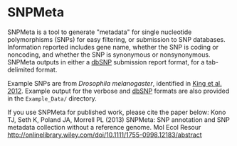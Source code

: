 # SNPMeta
SNPMeta is a tool to generate "metadata" for single nucleotide polymorphisms
(SNPs) for easy filtering, or submission to SNP databases. Information reported
includes gene name, whether the SNP is coding or noncoding, and whether the SNP
is synonymous or nonsynonymous. SNPMeta outputs in either a [dbSNP](
http://www.ncbi.nlm.nih.gov/SNP/) submission report format, for a tab-delimited
format.

Example SNPs are from *Drosophila melanogaster*, identified in
[King et al. 2012](http://www.genetics.org/content/191/3/935.long). Example
output for the verbose and [dbSNP](http://www.ncbi.nlm.nih.gov/SNP/)
formats are also provided in the `Example_Data/` directory.

If you use SNPMeta for published work, please cite the paper below:
Kono TJ, Seth K, Poland JA, Morrell PL (2013) SNPMeta: SNP annotation and SNP
metadata collection without a reference genome. Mol Ecol Resour
http://onlinelibrary.wiley.com/doi/10.1111/1755-0998.12183/abstract
